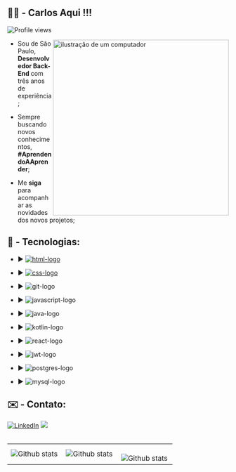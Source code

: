 ## 🧑‍💻 - <strong>Carlos Aqui</strong> !!!

<p align="left"> <img src="https://komarev.com/ghpvc/?username=carloshenriquefs&color=yellow" alt="Profile views" /> </p>

<img src="https://raw.githubusercontent.com/MicaelliMedeiros/micaellimedeiros/master/image/computer-illustration.png" alt="ilustração de um computador" min-width="400px" max-width="400px" width="400px" align="right">

<p align="left"> 
  
  - Sou de São Paulo, <strong> Desenvolvedor Back-End </strong> com três anos de experiência;

  - Sempre buscando novos conhecimentos, <strong> #AprendendoAAprender</strong>;

  - Me <strong>siga</strong> para acompanhar as novidades dos novos projetos;

##

<h2 align="left">
 🚀 - Tecnologias:
</h2>

- :arrow_forward: <a href = "https://www.google.com.br/" target = "_blank"><img src = "https://img.shields.io/badge/HTML5-E34F26?style=for-the-badge&logo=html5&logoColor=white" alt = "html-logo"></a>

- :arrow_forward: <a href = "https://www.google.com.br/" target = "_blank"><img src = "https://img.shields.io/badge/CSS3-1572B6?style=for-the-badge&logo=css3&logoColor=white" alt = "css-logo"></a>

- :arrow_forward: <img src = "https://img.shields.io/badge/GIT-E44C30?style=for-the-badge&logo=git&logoColor=white" alt = "git-logo">

- :arrow_forward: <img src = "https://img.shields.io/badge/JavaScript-323330?style=for-the-badge&logo=javascript&logoColor=F7DF1E" alt = "javascript-logo">

- :arrow_forward: <img src = "https://img.shields.io/badge/Java-ED8B00?style=for-the-badge&logo=openjdk&logoColor=white" alt = "java-logo">

- :arrow_forward: <img src = "https://img.shields.io/badge/Kotlin-8A2BE2?style=for-the-badge&logo=kotlin&logoColor=white" alt = "kotlin-logo">

- :arrow_forward: <img src = "https://img.shields.io/badge/react-%2320232a.svg?style=for-the-badge&logo=react&logoColor=%2361DAFB" alt = "react-logo">

- :arrow_forward: <img src = "https://img.shields.io/badge/JWT-black?style=for-the-badge&logo=JSON%20web%20tokens" alt = "jwt-logo">

- :arrow_forward: <img src = "https://img.shields.io/badge/PostgreSQL-316192?style=for-the-badge&logo=postgresql&logoColor=white" alt = "postgres-logo">

- :arrow_forward: <img src = "https://img.shields.io/badge/MySQL-00000F?style=for-the-badge&logo=mysql&logoColor=white" alt = "mysql-logo">

##

<h2 align="left">
✉️ - Contato: 
</h2>

<a href="https://www.linkedin.com/in/carlos-henrique-fs/" title="LinkedIn" target="_blank">
<img src="https://img.shields.io/badge/LinkedIn-0077B5?style=for-the-badge&logo=linkedin&logoColor=white" alt="LinkedIn"/></a>

<a href="mailto:ichfs9108@gmail.com" title="Gmail">
<img src="https://img.shields.io/badge/Gmail-D14836?style=for-the-badge&logo=gmail&logoColor=white" target="_blank">
</a>

<br>
<br>
<table>
  <tr>
    <td>
      <img
        align="left"
        src="https://github-readme-stats.vercel.app/api?username=carloshenriquefs&theme=dark&hide_border=false&include_all_commits=true&count_private=true"
        alt="Github stats"
      />
    </td>
    <td>
      <img
        align="left"
        src="https://github-readme-stats.vercel.app/api/top-langs/?username=carloshenriquefs&theme=dark&hide_border=false&include_all_commits=true&count_private=true&layout=compact"
        alt="Github stats"
      />
    </td>
    <td>
      <br />
      <img
        align="left"
        src="https://github-readme-streak-stats.herokuapp.com/?user=carloshenriquefs&theme=dark&hide_border=false"
        alt="Github stats"
      />
    </td>
  </tr>
</table>
